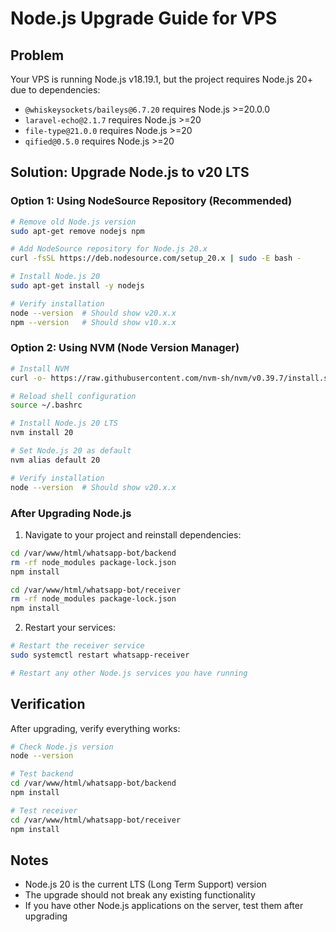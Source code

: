 # Node.js Upgrade Guide for VPS

## Problem
Your VPS is running Node.js v18.19.1, but the project requires Node.js 20+ due to dependencies:
- `@whiskeysockets/baileys@6.7.20` requires Node.js >=20.0.0
- `laravel-echo@2.1.7` requires Node.js >=20
- `file-type@21.0.0` requires Node.js >=20
- `qified@0.5.0` requires Node.js >=20

## Solution: Upgrade Node.js to v20 LTS

### Option 1: Using NodeSource Repository (Recommended)

```bash
# Remove old Node.js version
sudo apt-get remove nodejs npm

# Add NodeSource repository for Node.js 20.x
curl -fsSL https://deb.nodesource.com/setup_20.x | sudo -E bash -

# Install Node.js 20
sudo apt-get install -y nodejs

# Verify installation
node --version  # Should show v20.x.x
npm --version   # Should show v10.x.x
```

### Option 2: Using NVM (Node Version Manager)

```bash
# Install NVM
curl -o- https://raw.githubusercontent.com/nvm-sh/nvm/v0.39.7/install.sh | bash

# Reload shell configuration
source ~/.bashrc

# Install Node.js 20 LTS
nvm install 20

# Set Node.js 20 as default
nvm alias default 20

# Verify installation
node --version  # Should show v20.x.x
```

### After Upgrading Node.js

1. Navigate to your project and reinstall dependencies:

```bash
cd /var/www/html/whatsapp-bot/backend
rm -rf node_modules package-lock.json
npm install

cd /var/www/html/whatsapp-bot/receiver
rm -rf node_modules package-lock.json
npm install
```

2. Restart your services:

```bash
# Restart the receiver service
sudo systemctl restart whatsapp-receiver

# Restart any other Node.js services you have running
```

## Verification

After upgrading, verify everything works:

```bash
# Check Node.js version
node --version

# Test backend
cd /var/www/html/whatsapp-bot/backend
npm install

# Test receiver
cd /var/www/html/whatsapp-bot/receiver
npm install
```

## Notes

- Node.js 20 is the current LTS (Long Term Support) version
- The upgrade should not break any existing functionality
- If you have other Node.js applications on the server, test them after upgrading
